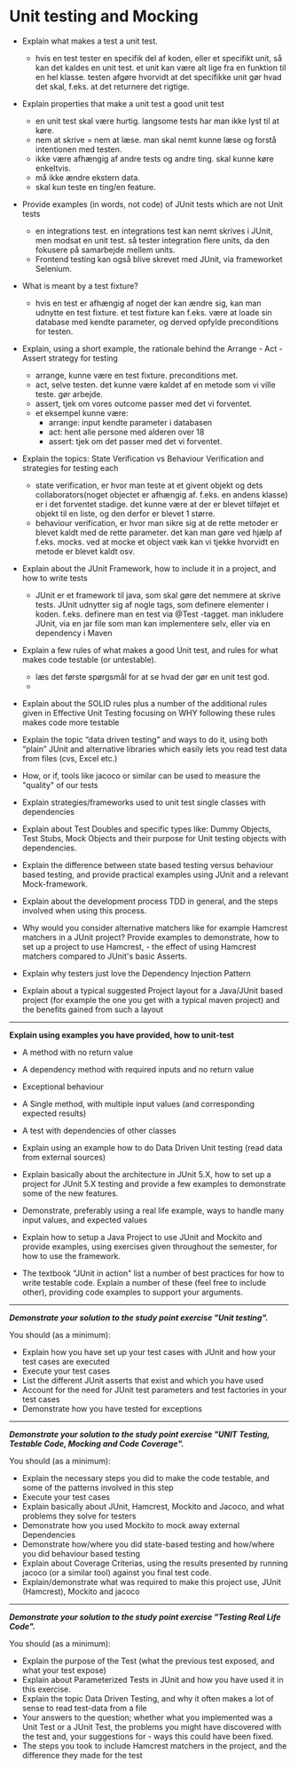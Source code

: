 # Unit testing and Mocking

- Explain what makes a test a unit test.
  - hvis en test tester en specifik del af koden, eller et specifikt unit, så kan det kaldes en unit test. et unit kan være alt lige fra en funktion til en hel klasse. testen afgøre hvorvidt at det specifikke unit gør hvad det skal, f.eks. at det returnere det rigtige.

- Explain properties that make a unit test a good unit test
  - en unit test skal være hurtig. langsome tests har man ikke lyst til at køre.
  - nem at skrive = nem at læse. man skal nemt kunne læse og forstå intentionen med testen.
  - ikke være afhængig af andre tests og andre ting. skal kunne køre enkeltvis.
  - må ikke ændre ekstern data. 
  - skal kun teste en ting/en feature.

- Provide examples (in words, not code) of JUnit tests which are not Unit tests
  - en integrations test. en integrations test kan nemt skrives i JUnit, men modsat en unit test. så tester integration flere units, da den fokusere på samarbejde mellem units.
  - Frontend testing kan også blive skrevet med JUnit, via frameworket Selenium.

- What is meant by a test fixture?
  - hvis en test er afhængig af noget der kan ændre sig, kan man udnytte en test fixture. et test fixture kan f.eks. være at loade sin database med kendte parameter, og derved opfylde preconditions for testen.

- Explain, using a short example, the rationale behind the Arrange - Act - Assert strategy for testing
  - arrange, kunne være en test fixture. preconditions met.
  - act, selve testen. det kunne være kaldet af en metode som vi ville teste. gør arbejde.
  - assert, tjek om vores outcome passer med det vi forventet. 
  - et eksempel kunne være:
    - arrange: input kendte parameter i databasen
    - act: hent alle persone med alderen over 18
    - assert: tjek om det passer med det vi forventet.

- Explain the topics: State Verification vs Behaviour Verification and strategies for testing each
  - state verification, er hvor man teste at et givent objekt og dets collaborators(noget objectet er afhængig af. f.eks. en andens klasse) er i det forventet stadige. det kunne være at der er blevet tilføjet et objekt til en liste, og den derfor er blevet 1 større.
  - behaviour verification, er hvor man sikre sig at de rette metoder er blevet kaldt med de rette parameter. det kan man gøre ved hjælp af f.eks. mocks. ved at mocke et object væk kan vi tjekke hvorvidt en metode er blevet kaldt osv.

- Explain about the JUnit Framework, how to include it in a project, and how to write tests
  - JUnit er et framework til java, som skal gøre det nemmere at skrive tests. JUnit udnytter sig af nogle tags, som definere elementer i koden. f.eks. definere man en test via @Test -tagget. man inkludere JUnit, via en jar file som man kan implementere selv, eller via en dependency i Maven

- Explain a few rules of what makes a good Unit test, and rules for what makes code testable (or untestable). 
  - læs det første spørgsmål for at se hvad der gør en unit test god.
  - 

- Explain about the SOLID rules plus a number of the additional rules given in Effective Unit Testing focusing on WHY following these rules makes code more testable


- Explain the topic “data driven testing” and ways to do it, using both “plain” JUnit and alternative libraries which easily lets you read test data from files (cvs, Excel etc.)
- How, or if, tools like jacoco or similar can be used to measure the "quality" of our tests


- Explain strategies/frameworks used to unit test single classes with dependencies


- Explain about Test Doubles and specific types like: Dummy Objects, Test Stubs, Mock Objects and their purpose for Unit testing objects with dependencies.


- Explain the difference between state based testing versus behaviour based testing, and provide practical examples using JUnit and a relevant Mock-framework.


- Explain about the development process TDD in general, and the steps involved when using this process.


- Why would you consider alternative matchers like for example Hamcrest matchers in a JUnit project? Provide examples to demonstrate, how to set up a project to use Hamcrest, - the effect of using Hamcrest matchers compared to JUnit's basic Asserts.


- Explain why testers just love the Dependency Injection Pattern


- Explain about a typical suggested Project layout for a Java/JUnit based project (for example the one you get with a typical maven project) and the benefits gained from such a layout

---
 
**Explain using examples you have provided, how to unit-test**

- A method with no return value
- A dependency method with required inputs and no return value
- Exceptional behaviour
- A Single method, with multiple input values (and corresponding expected results)
- A test with dependencies of other classes


- Explain using an example how to do Data Driven Unit testing (read data from external sources)


- Explain basically about the architecture in JUnit 5.X, how to set up a project for JUnit 5.X testing and provide a few examples to demonstrate some of the new features.


- Demonstrate, preferably using a real life example, ways to handle many input values, and expected values


- Explain how to setup a Java Project to use JUnit and Mockito and provide examples, using exercises given throughout the semester, for how to use the framework.


- The textbook "JUnit in action" list a number of best practices for how to write testable code. Explain a number of these (feel free to include other), providing code examples to support your arguments.

--- 

**_Demonstrate your solution to the study point exercise "Unit testing"._**

You should (as a minimum):

- Explain how you have set up your test cases with JUnit and how your test cases are executed
- Execute your test cases
- List the different JUnit asserts that exist and which you have used
- Account for the need for JUnit test parameters and test factories in your test cases
- Demonstrate how you have tested for exceptions

---

**_Demonstrate your solution to the study point exercise  "UNIT Testing, Testable Code, Mocking and Code Coverage"._**

You should (as a minimum):

- Explain the necessary steps you did to make the code testable, and some of the patterns involved in this step
- Execute your test cases
- Explain basically about JUnit, Hamcrest, Mockito and Jacoco, and what problems they solve for testers
- Demonstrate how you used Mockito to mock away external Dependencies
- Demonstrate how/where you did state-based testing and how/where you did behaviour based testing
- Explain about Coverage Criterias, using the results presented by running jacoco (or a similar tool) against you final test code.
- Explain/demonstrate what was required to make this project use, JUnit (Hamcrest), Mockito and jacoco

---

**_Demonstrate your solution to the study point exercise "Testing Real Life Code"._**

You should (as a minimum):

- Explain the purpose of the Test (what the previous test exposed, and what your test expose)
- Explain about Parameterized Tests in JUnit and how you have used it in this exercise.
- Explain the topic Data Driven Testing, and why it often makes a lot of sense to read test-data from a file
- Your answers to the question; whether what you implemented was a Unit Test or a JUnit Test, the problems you might have discovered with the test and, your suggestions for - ways this could have been fixed.
- The steps you took to include Hamcrest matchers in the project, and the difference they made for the test
